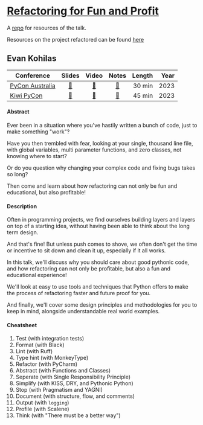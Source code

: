 # [Refactoring for Fun and Profit](https://ekohilas.github.io/refactoring-for-fun-and-profit)

A [repo](https://github.com/ekohilas/refactoring-for-fun-and-profit) for resources of the talk.

Resources on the project refactored can be found [here](https://github.com/ekohilas/train-conductor-world-tools)

## Evan Kohilas

| Conference | Slides | Video | Notes | Length | Year |
|------------|:------:|:-----:|:-----:|-------:|-----:|
| [PyCon Australia](https://2023.pycon.org.au/) | [🔗](https://ekohilas.github.io/refactoring-for-fun-and-profit/pycon-au-2023) | [🔗](https://www.youtube.com/watch?v=9wgJhT8HpiA) | [🔗](https://2023.pycon.org.au/program/LCM73Z/) | 30 min | 2023 |
| [Kiwi PyCon](https://kiwipycon.nz/) | [🔗](https://ekohilas.github.io/refactoring-for-fun-and-profit/kiwi-pycon-2023) | [🔗](https://www.youtube.com/watch?v=yiU-t2jldEk) | [🔗](https://pretalx.com/kiwi-pycon-xii-2023/talk/QEENX9/) | 45 min | 2023 |

#### Abstract
Ever been in a situation where you've hastily written a bunch of code, just to make something "work"?

Have you then trembled with fear, looking at your single, thousand line file, with global variables, multi parameter functions, and zero classes, not knowing where to start?

Or do you question why changing your complex code and fixing bugs takes so long?

Then come and learn about how refactoring can not only be fun and educational, but also profitable!

#### Description
Often in programming projects, we find ourselves building layers and layers on top of a starting idea, without having been able to think about the long term design.

And that's fine! But unless push comes to shove, we often don't get the time or incentive to sit down and clean it up, especially if it all works.

In this talk, we'll discuss why you should care about good pythonic code, and how refactoring can not only be profitable, but also a fun and educational experience!

We'll look at easy to use tools and techniques that Python offers to make the process of refactoring faster and future proof for you.

And finally, we'll cover some design principles and methodologies for you to keep in mind, alongside understandable real world examples.

#### Cheatsheet
1. Test (with integration tests)
1. Format (with Black)
1. Lint (with Ruff)
1. Type hint (with MonkeyType)
1. Refactor (with PyCharm)
1. Abstract (with Functions and Classes)
1. Seperate (with Single Responsibility Principle)
1. Simplify (with KISS, DRY, and Pythonic Python)
1. Stop (with Pragmatism and YAGNI) 
1. Document (with structure, flow, and comments)
1. Output (with `logging`)
1. Profile (with Scalene)
1. Think (with "There must be a better way")

